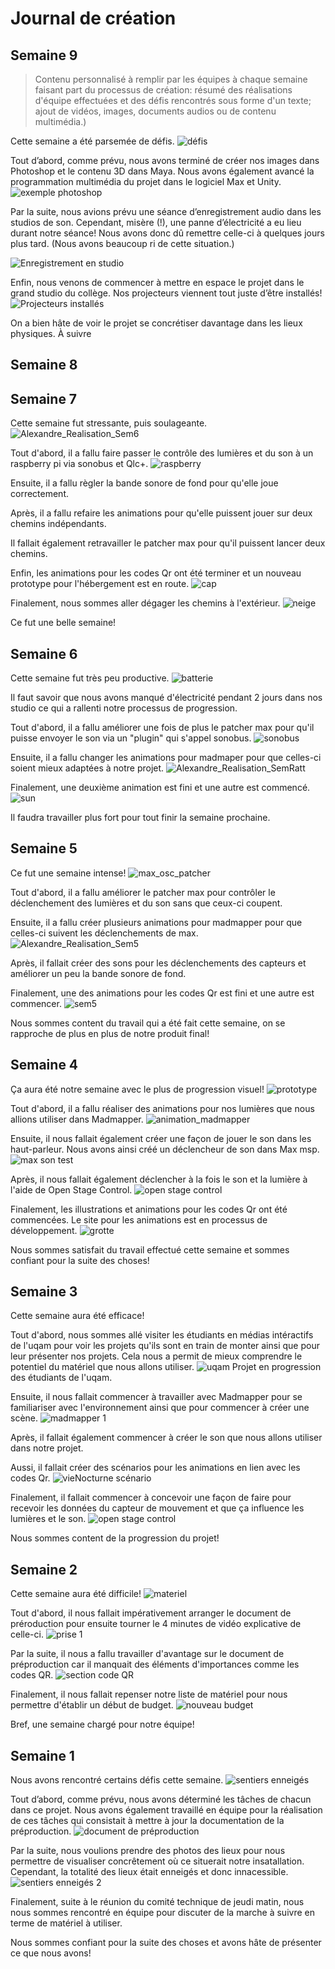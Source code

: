 # Journal de création

## Semaine 9
> Contenu personnalisé à remplir par les équipes à chaque semaine faisant part du processus de création: résumé des réalisations d'équipe effectuées et des défis rencontrés sous forme d'un texte; ajout de vidéos, images, documents audios ou de contenu multimédia.)


Cette semaine a été parsemée de défis.
![défis](medias/exemple_general.jpg)

Tout d’abord, comme prévu, nous avons terminé de créer nos images dans Photoshop et le contenu 3D dans Maya. Nous avons également avancé la programmation multimédia du projet dans le logiciel Max et Unity.
![exemple photoshop](medias/exemple_photoshop.jpg)

Par la suite, nous avions prévu une séance d’enregistrement audio dans les studios de son. Cependant, misère (!), une panne d’électricité a eu lieu durant notre séance! Nous avons donc dû remettre celle-ci à quelques jours plus tard. (Nous avons beaucoup ri de cette situation.)

![Enregistrement en studio](medias/exemple_studio1.jpg)

Enfin, nous venons de commencer à mettre en espace le projet dans le grand studio du collège. Nos projecteurs viennent tout juste d’être installés! 
![Projecteurs installés](medias/exemple_projector.jpg)

On a bien hâte de voir le projet se concrétiser davantage dans les lieux physiques. À suivre



## Semaine 8

## Semaine 7
Cette semaine fut stressante, puis soulageante.
![Alexandre_Realisation_Sem6](medias/Alexandre_Realisation_Sem6.png)

Tout d'abord, il a fallu faire passer le contrôle des lumières et du son à un raspberry pi via sonobus et Qlc+.
![raspberry](medias/raspberry.png)

Ensuite, il a fallu règler la bande sonore de fond pour qu'elle joue correctement.

Après, il a fallu refaire les animations pour qu'elle puissent jouer sur deux chemins indépendants.

Il fallait également retravailler le patcher max pour qu'il puissent lancer deux chemins.

Enfin, les animations pour les codes Qr ont été terminer et un nouveau prototype pour l'hébergement est en route.
![cap](medias/cap.PNG)

Finalement, nous sommes aller dégager les chemins à l'extérieur.
![neige](https://user-images.githubusercontent.com/90851590/224212011-d2d04946-9fc5-4c31-9f55-aae54bb2c6ba.jpg)

Ce fut une belle semaine!
## Semaine 6

Cette semaine fut très peu productive.
![batterie](medias/batterie.png)

Il faut savoir que nous avons manqué d'électricité pendant 2 jours dans nos studio ce qui a rallenti notre processus de progression.

Tout d'abord, il a fallu améliorer une fois de plus le patcher max pour qu'il puisse envoyer le son via un "plugin" qui s'appel sonobus.
![sonobus](medias/sonobus.PNG)

Ensuite, il a fallu changer les animations pour madmaper pour que celles-ci soient mieux adaptées à notre projet.
![Alexandre_Realisation_SemRatt](medias/Alexandre_Realisation_SemRatt.PNG)

Finalement, une deuxième animation est fini et une autre est commencé.
![sun](medias/sun.png)

Il faudra travailler plus fort pour tout finir la semaine prochaine.

## Semaine 5

Ce fut une semaine intense!
![max_osc_patcher](medias/max_osc_patcher.PNG)

Tout d'abord, il a fallu améliorer le patcher max pour contrôler le déclenchement des lumières et du son sans que ceux-ci coupent.

Ensuite, il a fallu créer plusieurs animations pour madmapper pour que celles-ci suivent les déclenchements de max.
![Alexandre_Realisation_Sem5](medias/Alexandre_Realisation_Sem5.PNG)

Après, il fallait créer des sons pour les déclenchements des capteurs et améliorer un peu la bande sonore de fond.

Finalement, une des animations pour les codes Qr est fini et une autre est commencer.
![sem5](medias/sem5.PNG)

Nous sommes content du travail qui a été fait cette semaine, on se rapproche de plus en plus de notre produit final!


## Semaine 4

Ça aura été notre semaine avec le plus de progression visuel!
![prototype](medias/semaine_5.jpg)

Tout d'abord, il a fallu réaliser des animations pour nos lumières que nous allions utiliser dans Madmapper.
![animation_madmapper](medias/madmapper_animation.PNG)

Ensuite, il nous fallait également créer une façon de jouer le son dans les haut-parleur. Nous avons ainsi créé un déclencheur de son dans Max msp.
![max son test](medias/max_son_test.PNG)

Après, il nous fallait également déclencher à la fois le son et la lumière à l'aide de Open Stage Control.
![open stage control](medias/osc.png)

Finalement, les illustrations et animations pour les codes Qr ont été commencées. Le site pour les animations est en processus de développement.
![grotte](medias/grotte.png)

Nous sommes satisfait du travail effectué cette semaine et sommes confiant pour la suite des choses!


## Semaine 3

Cette semaine aura été efficace!

Tout d'abord, nous sommes allé visiter les étudiants en médias intéractifs de l'uqam pour voir les projets qu'ils sont en train de monter ainsi que pour leur présenter nos projets. Cela nous a permit de mieux comprendre le potentiel du matériel que nous allons utiliser.
![uqam](medias/uqam.jpg) Projet en progression des étudiants de l'uqam.

Ensuite, il nous fallait commencer à travailler avec Madmapper pour se familiariser avec l'environnement ainsi que pour commencer à créer une scène.
![madmapper 1](medias/madmapper_1.PNG)

Après, il fallait également commencer à créer le son que nous allons utiliser dans notre projet.

Aussi, il fallait créer des scénarios pour les animations en lien avec les codes Qr.
![vieNocturne scénario](medias/vieNocturne_scenario.png)

Finalement, il fallait commencer à concevoir une façon de faire pour recevoir les données du capteur de mouvement et que ça influence les lumières et le son.
![open stage control](medias/osc.png)

Nous sommes content de la progression du projet!


## Semaine 2

Cette semaine aura été difficile!
![materiel](medias/materiel.png)

Tout d'abord, il nous fallait impérativement arranger le document de préroduction pour ensuite tourner le 4 minutes de vidéo explicative de celle-ci.
![prise 1](medias/prise_1.png)

Par la suite, il nous a fallu travailler d'avantage sur le document de préproduction car il manquait des éléments d'importances comme les codes QR.
![section code QR](medias/code_qr.png)

Finalement, il nous fallait repenser notre liste de matériel pour nous permettre d'établir un début de budget.
![nouveau budget](medias/new_budget.png)

Bref, une semaine chargé pour notre équipe!

## Semaine 1

Nous avons rencontré certains défis cette semaine.
![sentiers enneigés](medias/photo_site_2.jpg)

Tout d’abord, comme prévu, nous avons déterminé les tâches de chacun dans ce projet. Nous avons également travaillé en équipe pour la réalisation de ces tâches qui consistait à mettre à jour la documentation de la préproduction.
![document de préproduction](medias/préprod_update.png)

Par la suite, nous voulions prendre des photos des lieux pour nous permettre de visualiser concrêtement où ce situerait notre insatallation. Cependant, la totalité des lieux était enneigés et donc innacessible.
![sentiers enneigés 2](medias/photo_site_3.jpg)

Finalement, suite à le réunion du comité technique de jeudi matin, nous nous sommes rencontré en équipe pour discuter de la marche à suivre en terme de matériel à utiliser.

Nous sommes confiant pour la suite des choses et avons hâte de présenter ce que nous avons!






